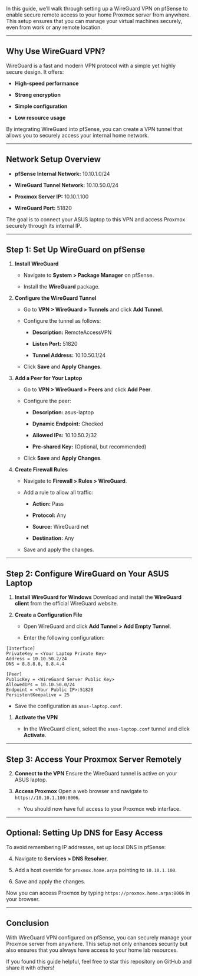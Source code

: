 In this guide, we’ll walk through setting up a WireGuard VPN on pfSense to enable secure remote access to your home Proxmox server from anywhere. This setup ensures that you can manage your virtual machines securely, even from work or any remote location.

---

## **Why Use WireGuard VPN?**

WireGuard is a fast and modern VPN protocol with a simple yet highly secure design. It offers:

- **High-speed performance**
    
- **Strong encryption**
    
- **Simple configuration**
    
- **Low resource usage**
    

By integrating WireGuard into pfSense, you can create a VPN tunnel that allows you to securely access your internal home network.

---

## **Network Setup Overview**

- **pfSense Internal Network:** 10.10.1.0/24
    
- **WireGuard Tunnel Network:** 10.10.50.0/24
    
- **Proxmox Server IP:** 10.10.1.100
    
- **WireGuard Port:** 51820
    

The goal is to connect your ASUS laptop to this VPN and access Proxmox securely through its internal IP.

---

## **Step 1: Set Up WireGuard on pfSense**

1. **Install WireGuard**
    
    - Navigate to **System > Package Manager** on pfSense.
        
    - Install the **WireGuard** package.
        
2. **Configure the WireGuard Tunnel**
    
    - Go to **VPN > WireGuard > Tunnels** and click **Add Tunnel**.
        
    - Configure the tunnel as follows:
        
        - **Description:** RemoteAccessVPN
            
        - **Listen Port:** 51820
            
        - **Tunnel Address:** 10.10.50.1/24
            
    - Click **Save** and **Apply Changes**.
        
3. **Add a Peer for Your Laptop**
    
    - Go to **VPN > WireGuard > Peers** and click **Add Peer**.
        
    - Configure the peer:
        
        - **Description:** asus-laptop
            
        - **Dynamic Endpoint:** Checked
            
        - **Allowed IPs:** 10.10.50.2/32
            
        - **Pre-shared Key:** (Optional, but recommended)
            
    - Click **Save** and **Apply Changes**.
        
4. **Create Firewall Rules**
    
    - Navigate to **Firewall > Rules > WireGuard**.
        
    - Add a rule to allow all traffic:
        
        - **Action:** Pass
            
        - **Protocol:** Any
            
        - **Source:** WireGuard net
            
        - **Destination:** Any
            
    - Save and apply the changes.
        

---

## **Step 2: Configure WireGuard on Your ASUS Laptop**

1. **Install WireGuard for Windows** Download and install the **WireGuard client** from the official WireGuard website.
    
2. **Create a Configuration File**
    
    - Open WireGuard and click **Add Tunnel > Add Empty Tunnel**.
        
    - Enter the following configuration:
        

```
[Interface]
PrivateKey = <Your Laptop Private Key>
Address = 10.10.50.2/24
DNS = 8.8.8.8, 8.8.4.4

[Peer]
PublicKey = <WireGuard Server Public Key>
AllowedIPs = 10.10.50.0/24
Endpoint = <Your Public IP>:51820
PersistentKeepalive = 25
```

- Save the configuration as `asus-laptop.conf`.
    

1. **Activate the VPN**
    
    - In the WireGuard client, select the `asus-laptop.conf` tunnel and click **Activate**.
        

---

## **Step 3: Access Your Proxmox Server Remotely**

2. **Connect to the VPN** Ensure the WireGuard tunnel is active on your ASUS laptop.
    
3. **Access Proxmox** Open a web browser and navigate to `https://10.10.1.100:8006`.
    
    - You should now have full access to your Proxmox web interface.
        

---

## **Optional: Setting Up DNS for Easy Access**

To avoid remembering IP addresses, set up local DNS in pfSense:

4. Navigate to **Services > DNS Resolver**.
    
5. Add a host override for `proxmox.home.arpa` pointing to `10.10.1.100`.
    
6. Save and apply the changes.
    

Now you can access Proxmox by typing `https://proxmox.home.arpa:8006` in your browser.

---

## **Conclusion**

With WireGuard VPN configured on pfSense, you can securely manage your Proxmox server from anywhere. This setup not only enhances security but also ensures that you always have access to your home lab resources.

If you found this guide helpful, feel free to star this repository on GitHub and share it with others!